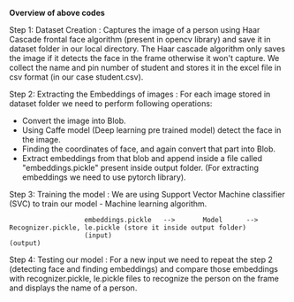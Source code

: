 
**Overview of above codes**

Step 1: Dataset Creation : 
  Captures the image of a person using Haar Cascade frontal face algorithm (present in opencv library) and save it in dataset folder in our local directory. The Haar cascade algorithm only saves the image if it detects the face in the frame otherwise it won't capture. We collect the name and pin number of student and stores it in the excel file in csv format (in our case student.csv).

Step 2: Extracting the Embeddings of images : 
  For each image stored in dataset folder we need to perform following operations:
  * Convert the image into Blob.
  * Using Caffe model (Deep learning pre trained model) detect the face in the image.
  * Finding the coordinates of face, and again convert that part into Blob.
  * Extract embeddings from that blob and append inside a file called "embeddings.pickle" present inside output folder. (For extracting embeddings we need to use pytorch library).

Step 3: Training the model : 
  We are using Support Vector Machine classifier (SVC) to train our model - Machine learning algorithm.
        
                       embeddings.pickle   -->       Model      --> Recognizer.pickle, le.pickle (store it inside output folder)
                       (input)                                          (output)
     
Step 4: Testing our model : 
  For a new input we need to repeat the step 2 (detecting face and finding embeddings) and compare those embeddings with recognizer.pickle, le.pickle files to recognize the person on the frame and displays the name of a person.
  
  
